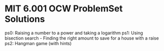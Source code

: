 # MIT 6.001 OCW ProblemSet Solutions

ps0: Raising a number to a power and taking a logarithm
ps1: Using bisection search - Finding the right amount to save for a house with a raise
ps2: Hangman game (with hints)
